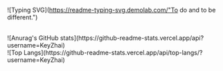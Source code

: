 ![Typing SVG](https://readme-typing-svg.demolab.com/"To do and to be different.")

<br/>
![Anurag's GitHub stats](https://github-readme-stats.vercel.app/api?username=KeyZhai)
<br/>
![Top Langs](https://github-readme-stats.vercel.app/api/top-langs/?username=KeyZhai)
